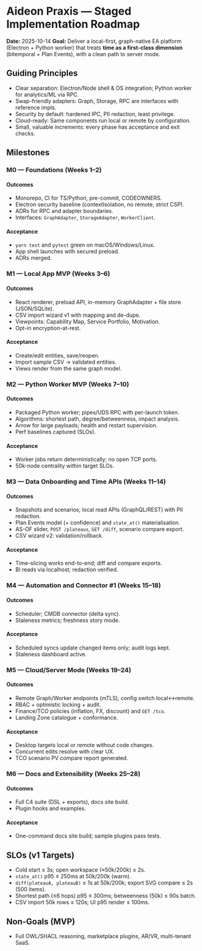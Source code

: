 # Aideon Praxis — Staged Implementation Roadmap

**Date:** 2025-10-14
**Goal:** Deliver a local-first, graph-native EA platform (Electron + Python worker) that treats **time as a
first-class dimension** (bitemporal + Plan Events), with a clean path to server mode.

## Guiding Principles

- Clear separation: Electron/Node shell & OS integration; Python worker for analytics/ML via RPC.
- Swap-friendly adapters: Graph, Storage, RPC are interfaces with reference impls.
- Security by default: hardened IPC, PII redaction, least privilege.
- Cloud-ready: Same components run local or remote by configuration.
- Small, valuable increments: every phase has acceptance and exit checks.

## Milestones

### M0 — Foundations (Weeks 1–2)

#### Outcomes

- Monorepo, CI for TS/Python, pre-commit, CODEOWNERS.
- Electron security baseline (contextIsolation, no remote, strict CSP).
- ADRs for RPC and adapter boundaries.
- Interfaces: `GraphAdapter`, `StorageAdapter`, `WorkerClient`.

#### Acceptance

- `yarn test` and `pytest` green on macOS/Windows/Linux.
- App shell launches with secured preload.
- ADRs merged.

### M1 — Local App MVP (Weeks 3–6)

#### Outcomes

- React renderer, preload API, in-memory GraphAdapter + file store (JSON/SQLite).
- CSV import wizard v1 with mapping and de-dupe.
- Viewpoints: Capability Map, Service Portfolio, Motivation.
- Opt-in encryption-at-rest.

#### Acceptance

- Create/edit entities, save/reopen.
- Import sample CSV → validated entities.
- Views render from the same graph model.

### M2 — Python Worker MVP (Weeks 7–10)

#### Outcomes

- Packaged Python worker; pipes/UDS RPC with per-launch token.
- Algorithms: shortest path, degree/betweenness, impact analysis.
- Arrow for large payloads; health and restart supervision.
- Perf baselines captured (SLOs).

#### Acceptance

- Worker jobs return deterministically; no open TCP ports.
- 50k-node centrality within target SLOs.

### M3 — Data Onboarding and Time APIs (Weeks 11–14)

#### Outcomes

- Snapshots and scenarios; local read APIs (GraphQL/REST) with PII redaction.
- Plan Events model (+ confidence) and `state_at()` materialisation.
- AS-OF slider, `POST /plateaus`, `GET /diff`, scenario compare export.
- CSV wizard v2: validation/rollback.

#### Acceptance

- Time-slicing works end-to-end; diff and compare exports.
- BI reads via localhost; redaction verified.

### M4 — Automation and Connector #1 (Weeks 15–18)

#### Outcomes

- Scheduler; CMDB connector (delta sync).
- Staleness metrics; freshness story mode.

#### Acceptance

- Scheduled syncs update changed items only; audit logs kept.
- Staleness dashboard active.

### M5 — Cloud/Server Mode (Weeks 19–24)

#### Outcomes

- Remote Graph/Worker endpoints (mTLS), config switch local↔remote.
- RBAC + optimistic locking + audit.
- Finance/TCO policies (inflation, FX, discount) and `GET /tco`.
- Landing Zone catalogue + conformance.

#### Acceptance

- Desktop targets local or remote without code changes.
- Concurrent edits resolve with clear UX.
- TCO scenario PV compare report generated.

### M6 — Docs and Extensibility (Weeks 25–28)

#### Outcomes

- Full C4 suite (DSL + exports), docs site build.
- Plugin hooks and examples.

#### Acceptance

- One-command docs site build; sample plugins pass tests.

## SLOs (v1 Targets)

- Cold start ≤ 3s; open workspace (≈50k/200k) ≤ 2s.
- `state_at()` p95 ≤ 250ms at 50k/200k (warm).
- `diff(plateauA, plateauB)` ≤ 1s at 50k/200k; export SVG compare ≤ 2s (500 items).
- Shortest path (≤6 hops) p95 ≤ 300ms; betweenness (50k) ≤ 90s batch.
- CSV import 50k rows ≤ 120s; UI p95 render ≤ 100ms.

## Non-Goals (MVP)

- Full OWL/SHACL reasoning, marketplace plugins, AR/VR, multi-tenant SaaS.
